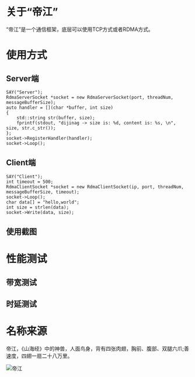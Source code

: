 # 关于“帝江”
“帝江”是一个通信框架，底层可以使用TCP方式或者RDMA方式。

# 使用方式
## Server端
```
SAY("Server");
RdmaServerSocket *socket = new RdmaServerSocket(port, threadNum, messageBufferSize);
auto handler = [](char *buffer, int size)
{
    std::string str(buffer, size);
    fprintf(stdout, "dijinag -> size is: %d, content is: %s, \n", size, str.c_str());
};
socket->RegisterHandler(handler);
socket->Loop();
```

## Client端
```
SAY("Client");
int timeout = 500;
RdmaClientSocket *socket = new RdmaClientSocket(ip, port, threadNum, messageBufferSize, timeout);
socket->Loop();
char data[] = "hello,world";
int size = strlen(data);
socket->Write(data, size);
```

## 使用截图


# 性能测试
## 带宽测试


## 时延测试


# 名称来源
帝江，《山海经》中的神兽，人面鸟身，背有四张肉翅，胸前、腹部、双腿六爪;善速度，四翅一扇二十八万里。

![帝江](https://user-images.githubusercontent.com/56379080/147912511-a0f90093-9c03-41d7-b066-4d08d316691b.png)
